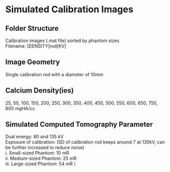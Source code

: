 # Simulated Calibration Images

## Folder Structure
Calibration images (.mat file) sorted by phantom sizes \
Filename: [DENSITY]rod[KV]

## Image Geometry
Single calibration rod with a diameter of 10mm

## Calcium Density(ies)
25, 50, 100, 150, 200, 250, 300, 350, 400, 450, 500, 550, 600, 650, 750, 800 mgHA/cc

## Simulated Computed Tomography Parameter
Dual energy: 80 and 135 kV \
Exposure of calibration: (SD of calibration rod keeps around 7 at 135kV, can be further increased to reduce noise) \
  i.	Small-sized Phantom: 10 mR \
  ii.	Medium-sized Phantom: 25 mR \
  iii.	Large-sized Phantom: 54 mR \
